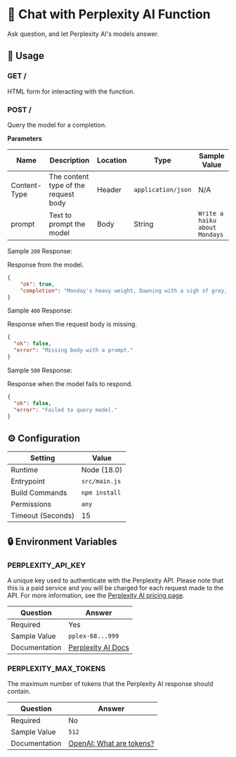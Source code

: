 # 🤖 Chat with Perplexity AI Function

Ask question, and let Perplexity AI's models answer.

## 🧰 Usage

### GET /

HTML form for interacting with the function.

### POST /

Query the model for a completion.

**Parameters**

| Name         | Description                          | Location | Type               | Sample Value                  |
| ------------ | ------------------------------------ | -------- | ------------------ | ----------------------------- |
| Content-Type | The content type of the request body | Header   | `application/json` | N/A                           |
| prompt       | Text to prompt the model             | Body     | String             | `Write a haiku about Mondays` |

Sample `200` Response:

Response from the model.

```json
{
    "ok": true,
    "completion": "Monday's heavy weight, Dawning with a sigh of grey, Hopeful hearts await."
}
```

Sample `400` Response:

Response when the request body is missing.

```json
{
  "ok": false,
  "error": "Missing body with a prompt."
}
```

Sample `500` Response:

Response when the model fails to respond.

```json
{
  "ok": false,
  "error": "Failed to query model."
}
```

## ⚙️ Configuration

| Setting           | Value         |
| ----------------- | ------------- |
| Runtime           | Node (18.0)   |
| Entrypoint        | `src/main.js` |
| Build Commands    | `npm install` |
| Permissions       | `any`         |
| Timeout (Seconds) | 15            |

## 🔒 Environment Variables

### PERPLEXITY_API_KEY

A unique key used to authenticate with the Perplexity API. Please note that this is a paid service and you will be charged for each request made to the API. For more information, see the [Perplexity AI pricing page](https://docs.perplexity.ai/docs/pricing).

| Question      | Answer                                                                      |
| ------------- | --------------------------------------------------------------------------- |
| Required      | Yes                                                                         |
| Sample Value  | `pplex-68...999`                                                              |
| Documentation | [Perplexity AI Docs](https://docs.perplexity.ai/docs/getting-started) |

### PERPLEXITY_MAX_TOKENS

The maximum number of tokens that the Perplexity AI response should contain.

| Question      | Answer                                                                                                        |
| ------------- | ------------------------------------------------------------------------------------------------------------- |
| Required      | No                                                                                                            |
| Sample Value  | `512`                                                                                                         |
| Documentation | [OpenAI: What are tokens?](https://help.openai.com/en/articles/4936856-what-are-tokens-and-how-to-count-them) |

